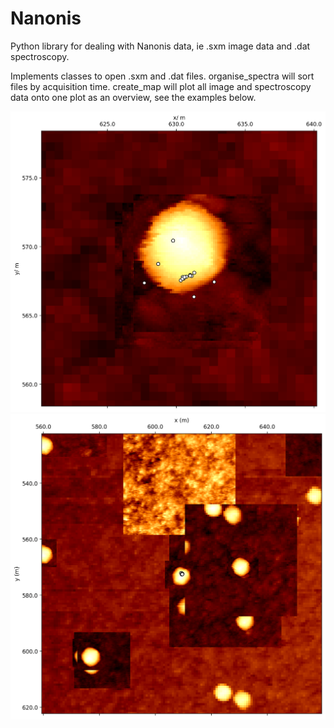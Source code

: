 # Nanonis
 Python library for dealing with Nanonis data, ie .sxm image data and .dat spectroscopy.

Implements classes to open .sxm and .dat files. organise_spectra will sort files by acquisition time. create_map will plot all image and spectroscopy data onto one plot as an overview, see the examples below.

![map1](spectral_map1.png)
![map_large](spectral_map_large_area.png)
